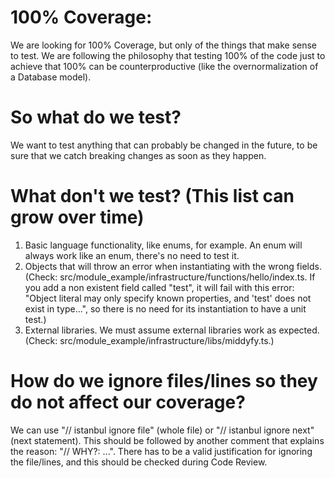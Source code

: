 
# 100% Coverage:

We are looking for 100% Coverage, but only of the things that make sense to test. We are following the philosophy that testing 100% of the code just to achieve that 100% can be counterproductive (like the overnormalization of a Database model).

# So what do we test?

We want to test anything that can probably be changed in the future, to be sure that we catch breaking changes as soon as they happen.

# What don't we test? (This list can grow over time)

1. Basic language functionality, like enums, for example. An enum will always work like an enum, there's no need to test it. 
2. Objects that will throw an error when instantiating with the wrong fields. (Check: src/module_example/infrastructure/functions/hello/index.ts. If you add a non existent field called "test", it will fail with this error: "Object literal may only specify known properties, and 'test' does not exist in type...", so there is no need for its instantiation to have a unit test.)
3. External libraries. We must assume external libraries work as expected. (Check: src/module_example/infrastructure/libs/middyfy.ts.)

# How do we ignore files/lines so they do not affect our coverage?

We can use "// istanbul ignore file" (whole file) or "// istanbul ignore next" (next statement). This should be followed by another comment that explains the reason: "// WHY?: ...". There has to be a valid justification for ignoring the file/lines, and this should be checked during Code Review.
